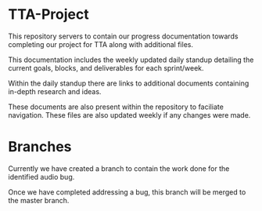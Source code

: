 # TTA-Project
This repository servers to contain our progress documentation towards completing our project for TTA along with additional files. 

This documentation includes the weekly updated daily standup detailing the current goals, blocks, and deliverables for each sprint/week.

Within the daily standup there are links to additional documents containing in-depth research and ideas.

These documents are also present within the repository to faciliate navigation. These files are also updated weekly if any changes were made.

# Branches 

Currently we have created a branch to contain the work done for the identified audio bug.

Once we have completed addressing a bug, this branch will be merged to the master branch.
